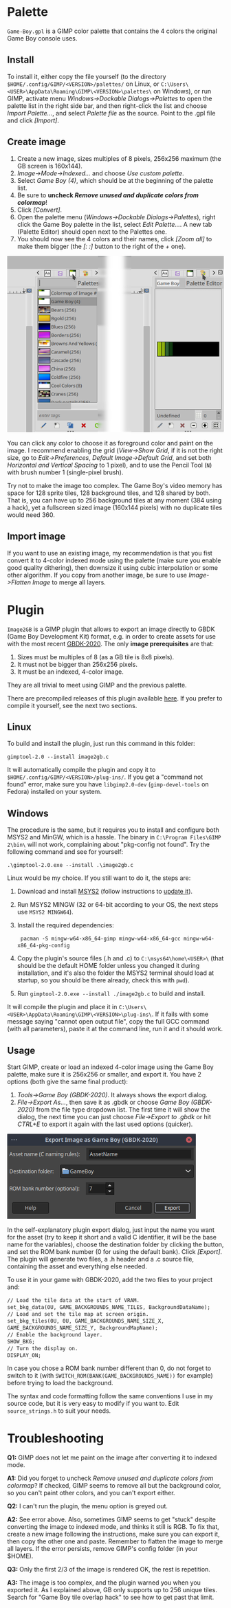 Palette
=======

`Game-Boy.gpl` is a GIMP color palette that contains the 4 colors the original
Game Boy console uses.

Install
-------

To install it, either copy the file yourself (to the directory
`$HOME/.config/GIMP/<VERSION>/palettes/` on Linux, or
`C:\Users\<USER>\AppData\Roaming\GIMP\<VERSION>\palettes\` on Windows), or run
GIMP, activate menu *Windows->Dockable Dialogs->Palettes* to open the palette
list in the right side bar, and then right-click the list and choose
*Import Palette...*, and select *Palette file* as the source. Point to the .gpl
file and click *[Import]*.

Create image
------------

1. Create a new image, sizes multiples of 8 pixels, 256x256 maximum (the GB
   screen is 160x144).
2. *Image->Mode->Indexed...* and choose *Use custom palette*.
3. Select *Game Boy (4)*, which should be at the beginning of the palette list.
4. Be sure to **uncheck _Remove unused and duplicate colors from colormap_**!
5. Click *[Convert]*.
6. Open the palette menu (*Windows->Dockable Dialogs->Palettes*), right click
   the Game Boy palette in the list, select *Edit Palette...*. A new tab
   (Palette Editor) should open next to the Palettes one.
7. You should now see the 4 colors and their names, click *[Zoom all]* to make
   them bigger (the *[: :]* button to the right of the *+* one).

![GIMP palettes](GIMP_palettes.png "GIMP interface, with palette tabs")

You can click any color to choose it as foreground color and paint on the image.
I recommend enabling the grid (*View->Show Grid*, if it is not the right size,
go to *Edit->Preferences*, *Default Image->Default Grid*, and set both
*Horizontal and Vertical Spacing* to 1 pixel), and to use the Pencil Tool (`N`)
with brush number 1 (single-pixel brush).

Try not to make the image too complex. The Game Boy's video memory has space for
128 sprite tiles, 128 background tiles, and 128 shared by both. That is, you can
have up to 256 background tiles at any moment (384 using a hack), yet a
fullscreen sized image (160x144 pixels) with no duplicate tiles would need 360.

Import image
------------

If you want to use an existing image, my recommendation is that you fist convert
it to 4-color indexed mode using the palette (make sure you enable good quality
dithering), then downsize it using cubic interpolation or some other algorithm.
If you copy from another image, be sure to use *Image->Flatten Image* to merge
all layers.

Plugin
======

`Image2GB` is a GIMP plugin that allows to export an image directly to GBDK
(Game Boy Development Kit) format, e.g. in order to create assets for use with
the most recent [GBDK-2020](https://github.com/gbdk-2020/gbdk-2020). The only
**image prerequisites** are that:

1. Sizes must be multiples of 8 (as a GB tile is 8x8 pixels).
2. It must not be bigger than 256x256 pixels.
3. It must be an indexed, 4-color image.

They are all trivial to meet using GIMP and the previous palette.

There are precompiled releases of this plugin available
[here](https://github.com/DaSalba/Image2GB/releases). If you prefer to compile
it yourself, see the next two sections.

Linux
-----

To build and install the plugin, just run this command in this folder:

	gimptool-2.0 --install image2gb.c

It will automatically compile the plugin and copy it to
`$HOME/.config/GIMP/<VERSION>/plug-ins/`. If you get a "command not found"
error, make sure you have `libgimp2.0-dev` (`gimp-devel-tools` on Fedora)
installed on your system.

Windows
-------

The procedure is the same, but it requires you to install and configure both
MSYS2 and MinGW, which is a hassle. The binary in `C:\Program Files\GIMP 2\bin\`
will not work, complaining about "pkg-config not found". Try the following
command and see for yourself:

	.\gimptool-2.0.exe --install .\image2gb.c

Linux would be my choice. If you still want to do it, the steps are:

1. Download and install [MSYS2](https://www.msys2.org) (follow instructions to
   [update it](https://www.msys2.org/docs/updating)).
2. Run MSYS2 MINGW (32 or 64-bit according to your OS, the next steps use
   `MSYS2 MINGW64`).
3. Install the required dependencies:

		pacman -S mingw-w64-x86_64-gimp mingw-w64-x86_64-gcc mingw-w64-x86_64-pkg-config

4. Copy the plugin's source files (.h and .c) to `C:\msys64\home\<USER>\` (that
   should be the default HOME folder unless you changed it during installation,
   and it's also the folder the MSYS2 terminal should load at startup, so you
   should be there already, check this with `pwd`).
5. Run `gimptool-2.0.exe --install ./image2gb.c` to build and install.

It will compile the plugin and place it in
`C:\Users\<USER>\AppData\Roaming\GIMP\<VERSION>\plug-ins\`. If it fails with
some message saying "cannot open output file", copy the full GCC command (with
all parameters), paste it at the command line, run it and it should work.

Usage
-----

Start GIMP, create or load an indexed 4-color image using the Game Boy palette,
make sure it is 256x256 or smaller, and export it. You have 2 options (both give
the same final product):

1. *Tools->Game Boy (GBDK-2020)*. It always shows the export dialog.
2. *File->Export As...*, then save it as .gbdk or choose *Game Boy (GBDK-2020)*
   from the file type dropdown list. The first time it will show the dialog, the
   next time you can just choose *File->Export to <NAME>.gbdk* or hit *CTRL+E*
   to export it again with the last used options (quicker).

![Export dialog](GIMP_export_dialog.png "GIMP export dialog of the plugin")

In the self-explanatory plugin export dialog, just input the name you want for
the asset (try to keep it short and a valid C identifier, it will be the base
name for the variables), choose the destination folder by clicking the button,
and set the ROM bank number (0 for using the default bank). Click *[Export]*.
The plugin will generate two files, a .h header and a .c source file, containing
the asset and everything else needed.

To use it in your game with GBDK-2020, add the two files to your project and:

	// Load the tile data at the start of VRAM.
	set_bkg_data(0U, GAME_BACKGROUNDS_NAME_TILES, BackgroundDataName);
	// Load and set the tile map at screen origin.
	set_bkg_tiles(0U, 0U, GAME_BACKGROUNDS_NAME_SIZE_X, GAME_BACKGROUNDS_NAME_SIZE_Y, BackgroundMapName);
	// Enable the background layer.
	SHOW_BKG;
	// Turn the display on.
	DISPLAY_ON;

In case you chose a ROM bank number different than 0, do not forget to switch to
it (with `SWITCH_ROM(BANK(GAME_BACKGROUNDS_NAME))` for example) before trying to
load the background.

The syntax and code formatting follow the same conventions I use in my source
code, but it is very easy to modify if you want to. Edit `source_strings.h` to
suit your needs.

Troubleshooting
===============

**Q1:** GIMP does not let me paint on the image after converting it to indexed
        mode.

**A1:** Did you forget to uncheck
        *Remove unused and duplicate colors from colormap*? If checked, GIMP
        seems to remove all but the background color, so you can't paint other
        colors, and you can't export either.

**Q2:** I can't run the plugin, the menu option is greyed out.

**A2:** See error above. Also, sometimes GIMP seems to get "stuck" despite
        converting the image to indexed mode, and thinks it still is RGB. To fix
        that, create a new image following the instructions, make sure you can
        export it, then copy the other one and paste. Remember to flatten the
        image to merge all layers. If the error persists, remove GIMP's config
        folder (in your $HOME).

**Q3:** Only the first 2/3 of the image is rendered OK, the rest is repetition.

**A3:** The image is too complex, and the plugin warned you when you exported
        it. As I explained above, GB only supports up to 256 unique tiles.
        Search for "Game Boy tile overlap hack" to see how to get past that
        limit.
